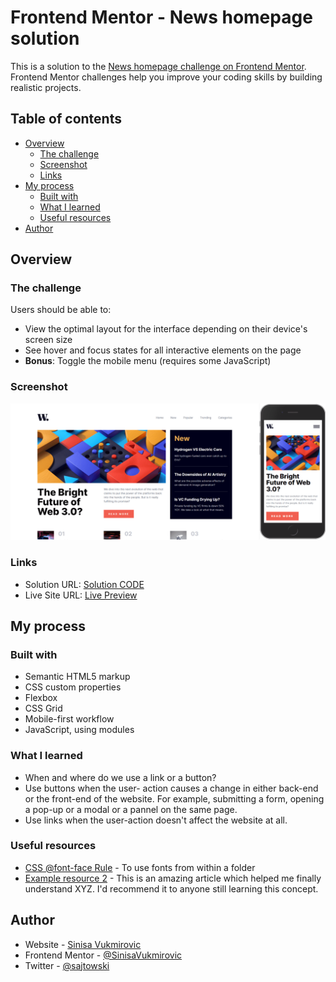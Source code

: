 # Frontend Mentor - News homepage solution

This is a solution to the [News homepage challenge on Frontend Mentor](https://www.frontendmentor.io/challenges/news-homepage-H6SWTa1MFl). Frontend Mentor challenges help you improve your coding skills by building realistic projects. 

## Table of contents

- [Overview](#overview)
  - [The challenge](#the-challenge)
  - [Screenshot](#screenshot)
  - [Links](#links)
- [My process](#my-process)
  - [Built with](#built-with)
  - [What I learned](#what-i-learned)
  - [Useful resources](#useful-resources)
- [Author](#author)

## Overview

### The challenge

Users should be able to:

- View the optimal layout for the interface depending on their device's screen size
- See hover and focus states for all interactive elements on the page
- **Bonus**: Toggle the mobile menu (requires some JavaScript)

### Screenshot

![Image](./screenshot.png)

### Links

- Solution URL: [Solution CODE](https://github.com/SinisaVukmirovic/FrontEnd-Mentor-challenge-2)
- Live Site URL: [Live Preview](https://sinisavukmirovic.github.io/FrontEnd-Mentor-challenge-2/)

## My process

### Built with

- Semantic HTML5 markup
- CSS custom properties
- Flexbox
- CSS Grid
- Mobile-first workflow
- JavaScript, using modules

### What I learned

- When and where do we use a link or a button? 
- Use buttons when the user- action causes a change in either back-end or the front-end of the website. For example, submitting a form, opening a pop-up or a modal or a pannel on the same page. 
- Use links when the user-action doesn't affect the website at all.

### Useful resources

- [CSS @font-face Rule](https://www.w3schools.com/CSSREF/css3_pr_font-face_rule.php) - To use fonts from within a folder
- [Example resource 2](https://www.example.com) - This is an amazing article which helped me finally understand XYZ. I'd recommend it to anyone still learning this concept.

## Author

- Website - [Sinisa Vukmirovic](https://github.com/SinisaVukmirovic)
- Frontend Mentor - [@SinisaVukmirovic](https://www.frontendmentor.io/profile/SinisaVukmirovic)
- Twitter - [@sajtowski](https://twitter.com/sajtowski)